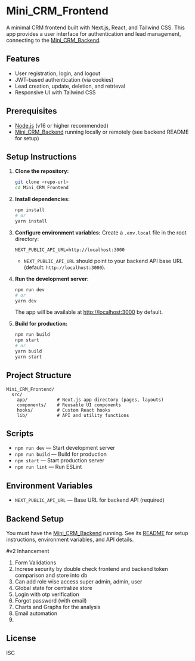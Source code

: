 # Mini_CRM_Frontend

A minimal CRM frontend built with Next.js, React, and Tailwind CSS. This app provides a user interface for authentication and lead management, connecting to the [Mini_CRM_Backend](../Mini_CRM_Backend/).

## Features
- User registration, login, and logout
- JWT-based authentication (via cookies)
- Lead creation, update, deletion, and retrieval
- Responsive UI with Tailwind CSS

## Prerequisites
- [Node.js](https://nodejs.org/) (v16 or higher recommended)
- [Mini_CRM_Backend](../Mini_CRM_Backend/) running locally or remotely (see backend README for setup)

## Setup Instructions

1. **Clone the repository:**
   ```bash
   git clone <repo-url>
   cd Mini_CRM_Frontend
   ```

2. **Install dependencies:**
   ```bash
   npm install
   # or
   yarn install
   ```

3. **Configure environment variables:**
   Create a `.env.local` file in the root directory:
   ```env
   NEXT_PUBLIC_API_URL=http://localhost:3000
   ```
   - `NEXT_PUBLIC_API_URL` should point to your backend API base URL (default: `http://localhost:3000`).

4. **Run the development server:**
   ```bash
   npm run dev
   # or
   yarn dev
   ```
   The app will be available at [http://localhost:3000](http://localhost:3000) by default.

5. **Build for production:**
   ```bash
   npm run build
   npm start
   # or
   yarn build
   yarn start
   ```

## Project Structure
```
Mini_CRM_Frontend/
  src/
    app/           # Next.js app directory (pages, layouts)
    components/    # Reusable UI components
    hooks/         # Custom React hooks
    lib/           # API and utility functions
```

## Scripts
- `npm run dev` — Start development server
- `npm run build` — Build for production
- `npm start` — Start production server
- `npm run lint` — Run ESLint

## Environment Variables
- `NEXT_PUBLIC_API_URL` — Base URL for backend API (required)

## Backend Setup
You must have the [Mini_CRM_Backend](../Mini_CRM_Backend/) running. See its [README](../Mini_CRM_Backend/README.md) for setup instructions, environment variables, and API details.

#v2 Inhancement
1. Form Validations
2. Increse security by double check frontend and backend token comparison and store into db
3. Can add role wise access super admin, admin, user
4. Global state for centralize store
5. Login with otp verification
6. Forgot password (with email)
7. Charts and Graphs for the analysis
8. Email automation
9. 

## License
ISC
